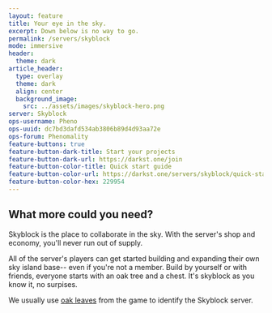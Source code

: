 ```yaml
---
layout: feature
title: Your eye in the sky.
excerpt: Down below is no way to go.
permalink: /servers/skyblock
mode: immersive
header:
  theme: dark
article_header:
  type: overlay
  theme: dark
  align: center
  background_image:
    src: ../assets/images/skyblock-hero.png
server: Skyblock
ops-username: Pheno
ops-uuid: dc7bd3dafd534ab3806b89d4d93aa72e
ops-forum: Phenomality
feature-buttons: true
feature-button-dark-title: Start your projects
feature-button-dark-url: https://darkst.one/join
feature-button-color-title: Quick start guide
feature-button-color-url: https://darkst.one/servers/skyblock/quick-start
feature-button-color-hex: 229954
---
```


## What more could you need?
Skyblock is the place to collaborate in the sky. With the server's shop and economy, you'll never run out of supply.

All of the server's players can get started building and expanding their own sky island base-- even if you're not a member. Build by yourself or with friends, everyone starts with an oak tree and a chest. It's skyblock as you know it, no surpises.

We usually use [oak leaves](https://minecraft.gamepedia.com/Leaves) from the game to identify the Skyblock server.

<!-- ## Management
<div class="ops-section">
  {% include ops.html %}
</div> -->
